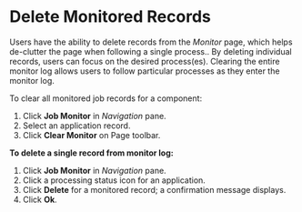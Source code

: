 # Delete Monitored Records

Users have the ability to delete records from the *Monitor* page, which
helps de-clutter the page when following a single process.. By deleting
individual records, users can focus on the desired process(es). Clearing
the entire monitor log allows users to follow particular processes as
they enter the monitor log.

To clear all monitored job records for a component:

1.  Click **Job Monitor** in *Navigation* pane.
2.  Select an application record.
3.  Click **Clear Monitor** on Page toolbar.

**To delete a single record from monitor log:**

1.  Click **Job Monitor** in *Navigation* pane.
2.  Click a processing status icon for an application.
3.  Click **Delete** for a monitored record; a confirmation message
    displays.
4.  Click **Ok**.
